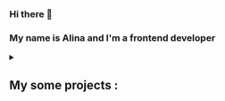 ### Hi there 👋

### My name is Alina and I'm a frontend developer

<details> 
  <summary><h2>My some projects :</h2></summary>
    <h4>  
      
* GraphiQL-editor (React + TypeScript + Redux Toolkit): [GraphiQL](https://graphiql-app-rs-school.vercel.app/)
  ([Source code](https://github.com/lina-gritsel/graphiql-app))
* Online-store app (TypeScript): [Online-store](https://alin-a7-online-store.netlify.app/)
  ([Source code](https://github.com/alin-a7/online-store-))
* Songbird Quiz (JavaScript): [Songbird](https://rolling-scopes-school.github.io/alin-a7-JSFE2022Q3/songbird/)
* Online-zoo (JavaScript): [Online-zoo](https://rolling-scopes-school.github.io/alin-a7-JSFE2022Q3/online-zoo/)
* Gem Puzzle (JavaScript): [Gem Puzzle](https://rolling-scopes-school.github.io/alin-a7-JSFE2022Q3/Gem%20Puzzle/)
  </h4>
</details>
